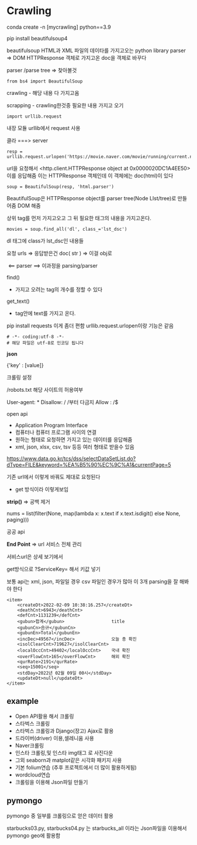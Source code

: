# Crawling

conda create -n  [mycrawling] python==3.9

pip install beautifulsoup4

beautifulsoup
HTML과 XML 파일의 데이타를 가지고오는 python library
parser		=> 		DOM  HTTPResponse 객체로 가지고온 doc을 객체로 바꾸다

parser /parse tree		=> 찾아볼것

```
from bs4 import BeautifulSoup
```

crawling - 해당 내용 다 가지고옴

scrapping - crawling한것중 필요한 내용 가지고 오기



```
import urllib.request
```

내장 모듈 urllib에서 request 사용

클라 ===> server



```
resp = urllib.request.urlopen('https://movie.naver.com/movie/running/current.naver')
```

url을 요청해서
<http.client.HTTPResponse object at 0x0000020DC1A4EE50> 이를 응답해줌
이는 HTTPResponse 객체인데 이 객체에는 doc(html)이 있다



```
soup = BeautifulSoup(resp, 'html.parser')
```

BeautifulSoup은 HTTPResponse object를 parser tree(Node LIst/tree)로 만들어줌
DOM 해줌



상위 tag를 먼저 가지고오고 그 뒤 필요한 태그의 내용을 가지고온다.



```
movies = soup.find_all('dl', class_='lst_dsc')
```

dl 태그에 class가 lst_dsc인 내용들





요청 urls => 응답받은건 doc( str ) => 이걸 obj로

​				<==                 parser                  ==>           이과정을 parsing/parser



find()

- 가지고 오려는 tag의 개수를 정할 수 있다



get_text()

- tag안에 text를 가지고 온다.



pip install requests
이게 좀더 편함		urllib.request.urlopen이랑 기능은 같음



```
# -*- coding:utf-8 -*-
# 해당 파일은 utf-8로 인코딩 됩니다
```



**json**

{'key' : [value]}





크롤링 설정

/robots.txt				해당 사이트의 허용여부

User-agent: *
Disallow: /		/부터 다금지
Allow : /$ 			





open api

- Application Program Interface
- 컴퓨터나 컴퓨터 프로그램 사이의 연결
- 원하는 형태로 요청하면 가지고 있는 데이터를 응답해줌
- xml, json, xlsx, csv, tsv 등등 여러 형태로 받을수 있음



https://www.data.go.kr/tcs/dss/selectDataSetList.do?dType=FILE&keyword=%EA%B5%90%EC%9C%A1&currentPage=5

기존 url에서 이렇게 바꿔도 제대로 요청된다

* get 방식이라 이렇게보임



**strip()**  => 공백 제거



nums = list(filter(None, map(lambda x: x.text if x.text.isdigit() else None, paging)))





공공 api

**End Point** => url	서비스 전체 관리

서비스url은 상세 보기에서

get방식으로 ?ServiceKey= 해서 키값 넣기



보통 api는 xml, json, 파일일 경우 csv 파일인 경우가 많아 이 3개 parsing을 잘 해봐야 한다



```
<item>
    <createDt>2022-02-09 10:38:16.257</createDt>
    <deathCnt>6943</deathCnt>
    <defCnt>1131239</defCnt>
    <gubun>합계</gubun>				   title
    <gubunCn>合计</gubunCn>
    <gubunEn>Total</gubunEn>
    <incDec>49567</incDec>				오늘 총 확진
    <isolClearCnt>719627</isolClearCnt>
    <localOccCnt>49402</localOccCnt>	국내 확진
    <overFlowCnt>165</overFlowCnt>		해외 확진
    <qurRate>2191</qurRate>
    <seq>15001</seq>
    <stdDay>2022년 02월 09일 00시</stdDay>
    <updateDt>null</updateDt>
</item>
```



## example

- Open API활용 해서 크롤링
- 스타벅스 크롤링
- 스타벅스 크롤링과 Django(장고) Ajax로 활용
- 드라이버(driver) 이용,셀레니움 사용
- Naver크롤링
- 인스타 크롤링,및 인스타 img태그 로 사진다운
- 그외 seaborn과 matplot같은 시각화 패키지 사용
- 기본 folium연습 (추후 프로젝트에서 더 많이 활용하게됨)
- wordcloud연습
- 크롤링을 이용해 Json파일 만들기



## pymongo

pymongo 중 일부를 크롤링으로 얻은 데이터 활용

starbucks03.py, starbucks04.py 는 starbucks_all 이라는 Json파일을 이용해서 pymongo geo에 활용함